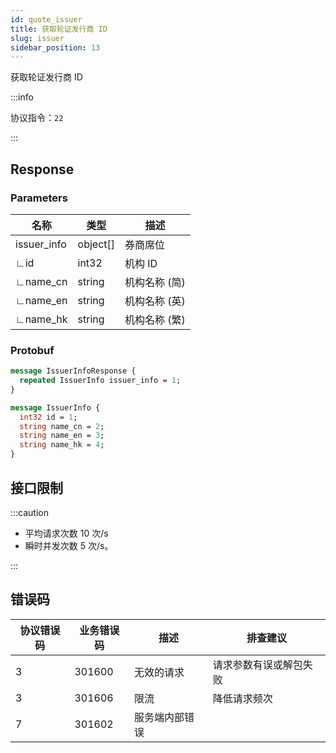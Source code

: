 ```yaml
---
id: quote_issuer
title: 获取轮证发行商 ID
slug: issuer
sidebar_position: 13
---
```


获取轮证发行商 ID

:::info

协议指令：`22`

:::

## Response

### Parameters

| 名称        | 类型     | 描述          |
| ----------- | -------- | ------------- |
| issuer_info | object[] | 券商席位      |
| ∟id         | int32    | 机构 ID       |
| ∟name_cn    | string   | 机构名称 (简) |
| ∟name_en    | string   | 机构名称 (英) |
| ∟name_hk    | string   | 机构名称 (繁) |

### Protobuf

```protobuf
message IssuerInfoResponse {
  repeated IssuerInfo issuer_info = 1;
}

message IssuerInfo {
  int32 id = 1;
  string name_cn = 2;
  string name_en = 3;
  string name_hk = 4;
}
```

## 接口限制

:::caution

- 平均请求次数 10 次/s
- 瞬时并发次数 5 次/s。

:::

## 错误码

| 协议错误码 | 业务错误码 | 描述           | 排查建议               |
| ---------- | ---------- | -------------- | ---------------------- |
| 3          | 301600     | 无效的请求     | 请求参数有误或解包失败 |
| 3          | 301606     | 限流           | 降低请求频次           |
| 7          | 301602     | 服务端内部错误 |                        |
